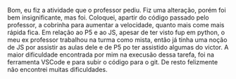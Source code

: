 Bom, eu fiz a atividade que o professor pediu. Fiz uma alteração, porém foi bem insignificante, mas foi. Coloquei, apartir do código passado pelo professor, a cobrinha para aumentar a velocidade, quanto mais come mais rápida fica. Em relação ao P5 e ao JS, apesar de ter visto fup em python, o meu ex professor trabalhou na turma como mista, então já tinha uma noção de JS por assistir as aulas dele e de P5 po ter assistido algumas do victor. A maior dificuldade encontrada por mim na execusão dessa tarefa, foi na ferramenta VSCode e para subir o código para o git. De resto felizmente não encontrei muitas dificuldades.